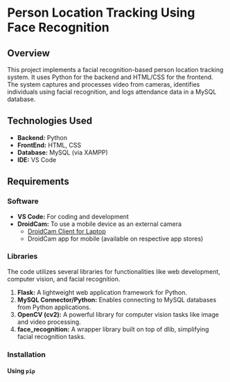 # Person Location Tracking Using Face Recognition

## Overview
This project implements a facial recognition-based person location tracking system. It uses Python for the backend and HTML/CSS for the frontend. The system captures and processes video from cameras, identifies individuals using facial recognition, and logs attendance data in a MySQL database.

## Technologies Used
* __Backend:__ Python
* __FrontEnd:__ HTML, CSS
* __Database:__ MySQL (via XAMPP)
* __IDE:__ VS Code

## Requirements

### Software
* __VS Code:__ For coding and development
* __DroidCam:__ To use a mobile device as an external camera
     * [DroidCam Client for Laptop](https://www.dev47apps.com/droidcam/windows/)
     * DroidCam app for mobile (available on respective app stores)
       
### Libraries
The code utilizes several libraries for functionalities like web development, computer vision, and facial recognition.

1. __Flask:__ A lightweight web application framework for Python.
2. __MySQL Connector/Python:__ Enables connecting to MySQL databases from Python applications.
3. __OpenCV (cv2):__ A powerful library for computer vision tasks like image and video processing.
4. __face_recognition:__ A wrapper library built on top of dlib, simplifying facial recognition tasks.

### Installation

#### Using `pip`

